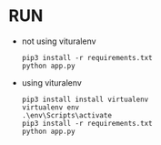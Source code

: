 # RUN
* not using vituralenv
    ```
    pip3 install -r requirements.txt  
    python app.py
    ```
* using vituralenv
    ```
    pip3 install install virtualenv  
    virtualenv env  
   .\env\Scripts\activate  
    pip3 install -r requirements.txt  
    python app.py
    ```

